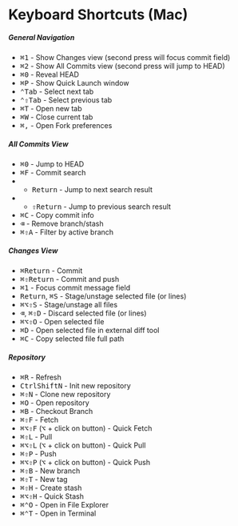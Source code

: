 # Keyboard Shortcuts (Mac)

##### General Navigation

* <kbd>⌘</kbd><kbd>1</kbd> - Show Changes view (second press will focus commit field)
* <kbd>⌘</kbd><kbd>2</kbd> - Show All Commits view (second press will jump to HEAD)
* <kbd>⌘</kbd><kbd>0</kbd> - Reveal HEAD
* <kbd>⌘</kbd><kbd>P</kbd> - Show Quick Launch window
* <kbd>⌃</kbd><kbd>Tab</kbd> - Select next tab
* <kbd>⌃</kbd><kbd>⇧</kbd><kbd>Tab</kbd> - Select previous tab
* <kbd>⌘</kbd><kbd>T</kbd> - Open new tab
* <kbd>⌘</kbd><kbd>W</kbd> - Close current tab
* <kbd>⌘</kbd><kbd>,</kbd> - Open Fork preferences

##### All Commits View
* <kbd>⌘</kbd><kbd>0</kbd> - Jump to HEAD
* <kbd>⌘</kbd><kbd>F</kbd> - Commit search
* * <kbd>Return</kbd> - Jump to next search result
* * <kbd>⇧</kbd><kbd>Return</kbd> - Jump to previous search result
* <kbd>⌘</kbd><kbd>C</kbd> - Copy commit info
* <kbd>⌫</kbd> - Remove branch/stash
* <kbd>⌘</kbd><kbd>⇧</kbd><kbd>A</kbd> - Filter by active branch

##### Changes View

* <kbd>⌘</kbd><kbd>Return</kbd> - Commit
* <kbd>⌘</kbd><kbd>⇧</kbd><kbd>Return</kbd> - Commit and push
* <kbd>⌘</kbd><kbd>1</kbd> - Focus commit message field
* <kbd>Return</kbd>, <kbd>⌘</kbd><kbd>S</kbd> - Stage/unstage selected file (or lines)
* <kbd>⌘</kbd><kbd>⌥</kbd><kbd>⇧</kbd><kbd>S</kbd> - Stage/unstage all files
* <kbd>⌫</kbd>, <kbd>⌘</kbd><kbd>⇧</kbd><kbd>D</kbd> - Discard selected file (or lines)
* <kbd>⌘</kbd><kbd>⌥</kbd><kbd>⇧</kbd><kbd>O</kbd> - Open selected file
* <kbd>⌘</kbd><kbd>D</kbd> - Open selected file in external diff tool
* <kbd>⌘</kbd><kbd>C</kbd> - Copy selected file full path

##### Repository
* <kbd>⌘</kbd><kbd>R</kbd> - Refresh
* <kbd>Ctrl</kbd><kbd>Shift</kbd><kbd>N</kbd> - Init new repository
* <kbd>⌘</kbd><kbd>⇧</kbd><kbd>N</kbd> - Clone new repository
* <kbd>⌘</kbd><kbd>O</kbd> - Open repository
* <kbd>⌘</kbd><kbd>B</kbd> - Checkout Branch
* <kbd>⌘</kbd><kbd>⇧</kbd><kbd>F</kbd> - Fetch
* <kbd>⌘</kbd><kbd>⌥</kbd><kbd>⇧</kbd><kbd>F</kbd> (<kbd>⌥</kbd> + click on button) - Quick Fetch 
* <kbd>⌘</kbd><kbd>⇧</kbd><kbd>L</kbd> - Pull
* <kbd>⌘</kbd><kbd>⌥</kbd><kbd>⇧</kbd><kbd>L</kbd> (<kbd>⌥</kbd> + click on button) - Quick Pull
* <kbd>⌘</kbd><kbd>⇧</kbd><kbd>P</kbd> - Push
* <kbd>⌘</kbd><kbd>⌥</kbd><kbd>⇧</kbd><kbd>P</kbd> (<kbd>⌥</kbd> + click on button) - Quick Push
* <kbd>⌘</kbd><kbd>⇧</kbd><kbd>B</kbd> - New branch
* <kbd>⌘</kbd><kbd>⇧</kbd><kbd>T</kbd> - New tag
* <kbd>⌘</kbd><kbd>⇧</kbd><kbd>H</kbd> - Create stash
* <kbd>⌘</kbd><kbd>⌥</kbd><kbd>⇧</kbd><kbd>H</kbd> - Quick Stash
* <kbd>⌘</kbd><kbd>⌃</kbd><kbd>O</kbd> - Open in File Explorer
* <kbd>⌘</kbd><kbd>⌃</kbd><kbd>T</kbd> - Open in Terminal
